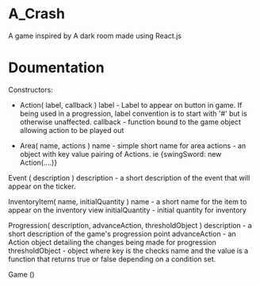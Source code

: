 # A_Crash

A game inspired by A dark room made using React.js


# Doumentation

Constructors:
- Action( label, callback )
label - Label to appear on button in game. If being used in a progression, label convention is to start with '#' but is otherwise unaffected.
callback - function bound to the game object allowing action to be played out

- Area( name, actions )
name - simple short name for area
actions - an object with key value pairing of Actions. ie {swingSword: new Action(....)}

Event ( description )
description - a short description of the event that will appear on the ticker.

InventoryItem( name, initialQuantity )
name - a short name for the item to appear on the inventory view
initialQuantity - initial quantity for inventory

Progression( description, advanceAction, thresholdObject )
description - a short description of the game's progression point
advanceAction - an Action object detailing the changes being made for progression
thresholdObject - object where key is the checks name and the value is a function that returns true or false depending on a condition set.

Game ()